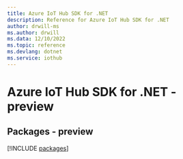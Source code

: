 ```yaml
---
title: Azure IoT Hub SDK for .NET
description: Reference for Azure IoT Hub SDK for .NET
author: drwill-ms
ms.author: drwill
ms.data: 12/10/2022
ms.topic: reference
ms.devlang: dotnet
ms.service: iothub
---
```

# Azure IoT Hub SDK for .NET - preview
## Packages - preview
[!INCLUDE [packages](iot-hub-index.md)]